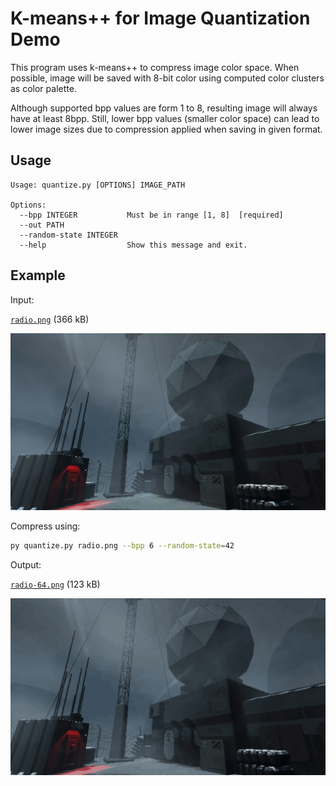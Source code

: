 # K-means++ for Image Quantization Demo

This program uses k-means++ to compress image color space.
When possible, image will be saved with 8-bit color using 
computed color clusters as color palette.

Although supported bpp values are form 1 to 8,
resulting image will always have at least 8bpp. Still, lower
bpp values (smaller color space) can lead to lower image 
sizes due to compression applied when saving in given format.


## Usage

    Usage: quantize.py [OPTIONS] IMAGE_PATH
    
    Options:
      --bpp INTEGER           Must be in range [1, 8]  [required]
      --out PATH
      --random-state INTEGER
      --help                  Show this message and exit.

## Example

Input: 

[`radio.png`](./radio.png) (366 kB)

![radio.png](./radio.png)

Compress using:
```bash
py quantize.py radio.png --bpp 6 --random-state=42
```

Output:

[`radio-64.png`](./radio-64.png) (123 kB)

![radio-64.png](./radio-64.png)